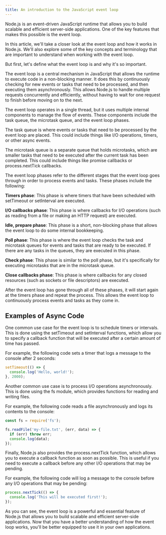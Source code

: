 ```yaml
---
title: An introduction to the JavaScript event loop
---
```


Node.js is an event-driven JavaScript runtime that allows you to build scalable and efficient server-side applications. One of the key features that makes this possible is the event loop.

In this article, we'll take a closer look at the event loop and how it works in Node.js. We'll also explore some of the key concepts and terminology that are important to understand when working with the event loop.

But first, let's define what the event loop is and why it's so important.

The event loop is a central mechanism in JavaScript that allows the runtime to execute code in a non-blocking manner. It does this by continuously checking for new events or tasks that need to be processed, and then executing them asynchronously. This allows Node.js to handle multiple requests concurrently and efficiently, without having to wait for one request to finish before moving on to the next.

The event loop operates in a single thread, but it uses multiple internal components to manage the flow of events. These components include the task queue, the microtask queue, and the event loop phases.

The task queue is where events or tasks that need to be processed by the event loop are placed. This could include things like I/O operations, timers, or other async events.

The microtask queue is a separate queue that holds microtasks, which are smaller tasks that need to be executed after the current task has been completed. This could include things like promise callbacks or process.nextTick callbacks.

The event loop phases refer to the different stages that the event loop goes through in order to process events and tasks. These phases include the following:

**Timers phase**: This phase is where timers that have been scheduled with setTimeout or setInterval are executed.

**I/O callbacks phase**: This phase is where callbacks for I/O operations (such as reading from a file or making an HTTP request) are executed.

**Idle, prepare phase**: This phase is a short, non-blocking phase that allows the event loop to do some internal bookkeeping.

**Poll phase**: This phase is where the event loop checks the task and microtask queues for events and tasks that are ready to be executed. If there are any tasks in the queues, they are executed in this phase.

**Check phase**: This phase is similar to the poll phase, but it's specifically for executing microtasks that are in the microtask queue.

**Close callbacks phase**: This phase is where callbacks for any closed resources (such as sockets or file descriptors) are executed.

After the event loop has gone through all of these phases, it will start again at the timers phase and repeat the process. This allows the event loop to continuously process events and tasks as they come in.

## Examples of Async Code
One common use case for the event loop is to schedule timers or intervals. This is done using the setTimeout and setInterval functions, which allow you to specify a callback function that will be executed after a certain amount of time has passed.

For example, the following code sets a timer that logs a message to the console after 2 seconds:

```javascript
setTimeout(() => {
  console.log('Hello, world!');
}, 2000);
```

Another common use case is to process I/O operations asynchronously. This is done using the fs module, which provides functions for reading and writing files.

For example, the following code reads a file asynchronously and logs its contents to the console:

```javascript
const fs = require('fs');

fs.readFile('my-file.txt', (err, data) => {
  if (err) throw err;
  console.log(data);
});
```

Finally, Node.js also provides the process.nextTick function, which allows you to execute a callback function as soon as possible. This is useful if you need to execute a callback before any other I/O operations that may be pending.

For example, the following code will log a message to the console before any I/O operations that may be pending:

```javascript
process.nextTick(() => {
  console.log('This will be executed first!');
});
```

As you can see, the event loop is a powerful and essential feature of Node.js that allows you to build scalable and efficient server-side applications. Now that you have a better understanding of how the event loop works, you'll be better equipped to use it in your own applications.